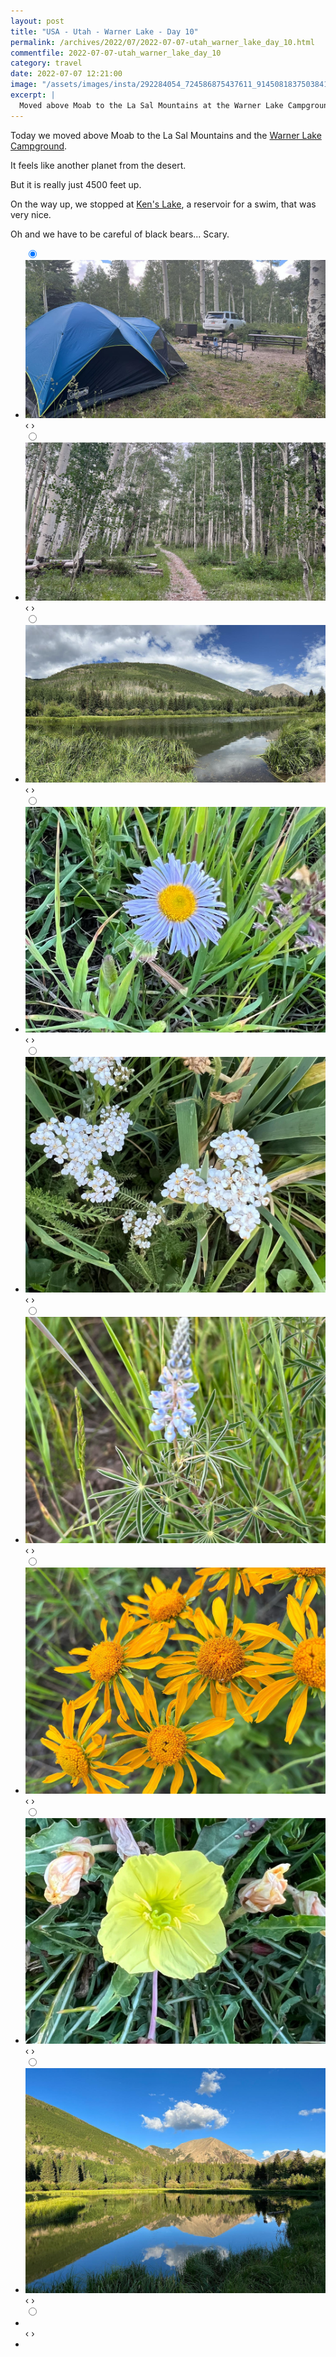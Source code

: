 ```yaml
---
layout: post
title: "USA - Utah - Warner Lake - Day 10"
permalink: /archives/2022/07/2022-07-07-utah_warner_lake_day_10.html
commentfile: 2022-07-07-utah_warner_lake_day_10
category: travel
date: 2022-07-07 12:21:00
image: "/assets/images/insta/292284054_724586875437611_9145081837503841366_n_18226261150121051.jpg"
excerpt: |
  Moved above Moab to the La Sal Mountains at the Warner Lake Campground. Feels like another planet from the desert. But really just 4500 feet up. Oh and we have to be careful of black 🐻. Scary.
---
```


Today we moved above Moab to the La Sal Mountains and the [Warner Lake Campground](https://maps.app.goo.gl/LsdybjCh8YansMyG6).

It feels like another planet from the desert.

But it is really just 4500 feet up.

On the way up, we stopped at [Ken's Lake](https://maps.app.goo.gl/qGyjD9KM4upGe6pB8), a reservoir for a swim, that was very nice.

Oh and we have to be careful of black bears... Scary.

<ul class="slides">
    <input type="radio" name="radio-btn" id="img-1" checked="checked" />
    <li class="slide-container">
        <div class="slide">
          <a href="/assets/images/insta/292262631_570569584731428_5128386080189095925_n_18043990900353321.jpg"><img src="/assets/images/insta/292262631_570569584731428_5128386080189095925_n_18043990900353321.jpg" /></a>
        </div>			
    	<div class="nav">
      	     <label for="img-10" class="prev">&#x2039;</label>
      	     <label for="img-2" class="next">&#x203a;</label>
    	 </div>
    </li>    <input type="radio" name="radio-btn" id="img-2"  />
    <li class="slide-container">
        <div class="slide">
          <a href="/assets/images/insta/292564957_576824640744746_4556133889815187372_n_17864170592752929.jpg"><img src="/assets/images/insta/292564957_576824640744746_4556133889815187372_n_17864170592752929.jpg" /></a>
        </div>			
    	<div class="nav">
      	     <label for="img-1" class="prev">&#x2039;</label>
      	     <label for="img-3" class="next">&#x203a;</label>
    	 </div>
    </li>    <input type="radio" name="radio-btn" id="img-3"  />
    <li class="slide-container">
        <div class="slide">
          <a href="/assets/images/insta/292284054_724586875437611_9145081837503841366_n_18226261150121051.jpg"><img src="/assets/images/insta/292284054_724586875437611_9145081837503841366_n_18226261150121051.jpg" /></a>
        </div>			
    	<div class="nav">
      	     <label for="img-2" class="prev">&#x2039;</label>
      	     <label for="img-4" class="next">&#x203a;</label>
    	 </div>
    </li>    <input type="radio" name="radio-btn" id="img-4"  />
    <li class="slide-container">
        <div class="slide">
          <a href="/assets/images/insta/292344343_1464994340615328_6434615686133239400_n_18235722229188309.jpg"><img src="/assets/images/insta/292344343_1464994340615328_6434615686133239400_n_18235722229188309.jpg" /></a>
        </div>			
    	<div class="nav">
      	     <label for="img-3" class="prev">&#x2039;</label>
      	     <label for="img-5" class="next">&#x203a;</label>
    	 </div>
    </li>    <input type="radio" name="radio-btn" id="img-5"  />
    <li class="slide-container">
        <div class="slide">
          <a href="/assets/images/insta/292256024_423497229515654_4122604475683835763_n_17942134028155574.jpg"><img src="/assets/images/insta/292256024_423497229515654_4122604475683835763_n_17942134028155574.jpg" /></a>
        </div>			
    	<div class="nav">
      	     <label for="img-4" class="prev">&#x2039;</label>
      	     <label for="img-6" class="next">&#x203a;</label>
    	 </div>
    </li>    <input type="radio" name="radio-btn" id="img-6"  />
    <li class="slide-container">
        <div class="slide">
          <a href="/assets/images/insta/292336922_1681980978821536_7952594250588999558_n_17963232232683542.jpg"><img src="/assets/images/insta/292336922_1681980978821536_7952594250588999558_n_17963232232683542.jpg" /></a>
        </div>			
    	<div class="nav">
      	     <label for="img-5" class="prev">&#x2039;</label>
      	     <label for="img-7" class="next">&#x203a;</label>
    	 </div>
    </li>    <input type="radio" name="radio-btn" id="img-7"  />
    <li class="slide-container">
        <div class="slide">
          <a href="/assets/images/insta/292220938_141137925252827_196813147813440409_n_17913026363582858.jpg"><img src="/assets/images/insta/292220938_141137925252827_196813147813440409_n_17913026363582858.jpg" /></a>
        </div>			
    	<div class="nav">
      	     <label for="img-6" class="prev">&#x2039;</label>
      	     <label for="img-8" class="next">&#x203a;</label>
    	 </div>
    </li>    <input type="radio" name="radio-btn" id="img-8"  />
    <li class="slide-container">
        <div class="slide">
          <a href="/assets/images/insta/292166838_175196265062236_8713358682603459207_n_17845633850799607.jpg"><img src="/assets/images/insta/292166838_175196265062236_8713358682603459207_n_17845633850799607.jpg" /></a>
        </div>			
    	<div class="nav">
      	     <label for="img-7" class="prev">&#x2039;</label>
      	     <label for="img-9" class="next">&#x203a;</label>
    	 </div>
    </li>    <input type="radio" name="radio-btn" id="img-9"  />
    <li class="slide-container">
        <div class="slide">
          <a href="/assets/images/insta/292108227_728889988384689_4411936344592991340_n_17978282407586427.jpg"><img src="/assets/images/insta/292108227_728889988384689_4411936344592991340_n_17978282407586427.jpg" /></a>
        </div>			
    	<div class="nav">
      	     <label for="img-8" class="prev">&#x2039;</label>
      	     <label for="img-10" class="next">&#x203a;</label>
    	 </div>
    </li>
    <input type="radio" name="radio-btn" id="img-10" />
    <li class="slide-container">
        <div class="slide">
          <a href=""><img src="" /></a>
        </div>
    	<div class="nav">
      	     <label for="img-9" class="prev">&#x2039;</label>
      	     <label for="img-1" class="next">&#x203a;</label>
    	 </div>
    </li>
  <li class="nav-dots">
      <label for="img-1" class="nav-dot" id="img-dot-1"></label>
      <label for="img-2" class="nav-dot" id="img-dot-2"></label>
      <label for="img-3" class="nav-dot" id="img-dot-3"></label>
      <label for="img-4" class="nav-dot" id="img-dot-4"></label>
      <label for="img-5" class="nav-dot" id="img-dot-5"></label>
      <label for="img-6" class="nav-dot" id="img-dot-6"></label>
      <label for="img-7" class="nav-dot" id="img-dot-7"></label>
      <label for="img-8" class="nav-dot" id="img-dot-8"></label>
      <label for="img-9" class="nav-dot" id="img-dot-9"></label>
      <label for="img-10" class="nav-dot" id="img-dot-10"></label>
  </li>
</ul>
